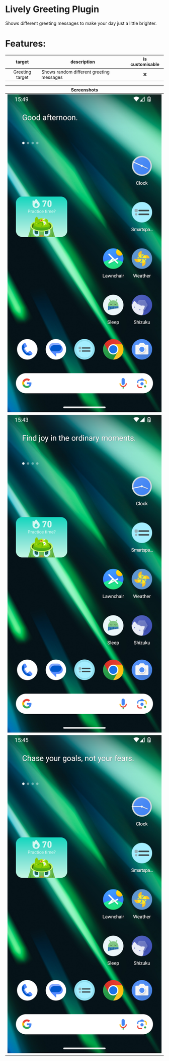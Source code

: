 # Lively Greeting Plugin

Shows different greeting messages to make your day just a little brighter.

# Features:
|      target      | description                              | is customisable |
|:----------------:|------------------------------------------|:---------------:|
| Greeting target  | Shows random different greeting messages |       ❌         |


| Screenshots                                                                                      |
|--------------------------------------------------------------------------------------------------|
| ![screenshot with text reading: "Good afternoon."](screenshots/greeting_1.png)                   |
| ![screenshot with text reading: "Find joy in the ordinary moments."](screenshots/greeting_2.png) |
| ![screenshot with text reading: "Chase your goals not your fears."](screenshots/greeting_3.png)  |
